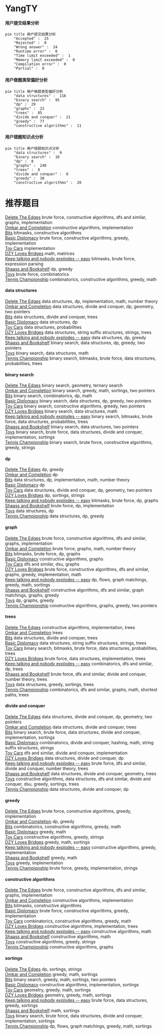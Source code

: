# YangTY
<!-- tabs:start -->
#### **用户提交结果分析**

```mermaid
pie title 用户提交结果分析
    "Accepted" :  25
    "Rejected" :  0
    "Wrong answer" :  24
    "Runtime error" :  0
    "Time limit exceeded" :  1
    "Memory limit exceeded" :  0
    "Compilation error" :  0
    "Partial" :  0
```
#### **用户做题类型偏好分析**

```mermaid
pie title 用户做题类型偏好分析
    "data structures" :  116
    "binary search" :  95
    "dp" :  29
    "graphs" :  22
    "trees" :  85
    "divide and conquer" :  21
    "greedy" :  77
    "constructive algorithms" :  11
```
#### **用户错题知识点分析**

```mermaid
pie title 用户错题知识点分析
    "data structures" :  9
    "binary search" :  10
    "dp" :  8
    "graphs" :  240
    "trees" :  0
    "divide and conquer" :  0
    "greedy" :  30
    "constructive algorithms" :  20
```
<!-- tabs:end -->
# 推荐题目
[Delete The Edges](http://codeforces.com/problemset/problem/1494/F)		brute force,
                        constructive algorithms,
                        dfs and similar,
                        graphs,
                        implementation		  
[Omkar and Completion](http://codeforces.com/problemset/problem/1372/A)		constructive algorithms,
                        implementation		  
[Bits](http://codeforces.com/problemset/problem/484/A)		bitmasks,
                        constructive algorithms		  
[Basic Diplomacy](https://codeforces.com/contest/1484/problem/C)		brute force,
                        constructive algorithms,
                        greedy,
                        implementation		  
[Toy Cars](http://codeforces.com/problemset/problem/545/A)		implementation		  
[DZY Loves Bridges](http://codeforces.com/problemset/problem/446/E)		math,
                        matrices		  
[Keep talking and nobody explodes -- easy](http://codeforces.com/problemset/problem/1302/F)		bitmasks,
                        brute force,
                        expression parsing		  
[Shaass and Bookshelf](http://codeforces.com/problemset/problem/294/B)		dp,
                        greedy		  
[Toys](http://codeforces.com/problemset/problem/44/I)		brute force,
                        combinatorics		  
[Tennis Championship](https://codeforces.com/contest/736/problem/A)		combinatorics,
                        constructive algorithms,
                        greedy,
                        math		  
<!-- tabs:start -->
#### **data structures**
[Delete The Edges](http://codeforces.com/problemset/problem/1061/C)		data structures,
                        dp,
                        implementation,
                        math,
                        number theory		  
[Omkar and Completion](http://codeforces.com/problemset/problem/1175/G)		data structures,
                        divide and conquer,
                        dp,
                        geometry,
                        two pointers		  
[Bits](http://codeforces.com/problemset/problem/342/E)		data structures,
                        divide and conquer,
                        trees		  
[Basic Diplomacy](http://codeforces.com/problemset/problem/809/D)		data structures,
                        dp		  
[Toy Cars](http://codeforces.com/problemset/problem/749/E)		data structures,
                        probabilities		  
[DZY Loves Bridges](http://codeforces.com/problemset/problem/1437/G)		data structures,
                        string suffix structures,
                        strings,
                        trees		  
[Keep talking and nobody explodes -- easy](http://codeforces.com/problemset/problem/1468/A)		data structures,
                        dp,
                        greedy		  
[Shaass and Bookshelf](http://codeforces.com/problemset/problem/1492/C)		binary search,
                        data structures,
                        dp,
                        greedy,
                        two pointers		  
[Toys](http://codeforces.com/problemset/problem/1490/G)		binary search,
                        data structures,
                        math		  
[Tennis Championship](http://codeforces.com/problemset/problem/1479/D)		binary search,
                        bitmasks,
                        brute force,
                        data structures,
                        probabilities,
                        trees		  
#### **binary search**
[Delete The Edges](http://codeforces.com/problemset/problem/613/A)		binary search,
                        geometry,
                        ternary search		  
[Omkar and Completion](http://codeforces.com/problemset/problem/1336/B)		binary search,
                        greedy,
                        math,
                        sortings,
                        two pointers		  
[Bits](http://codeforces.com/problemset/problem/1271/E)		binary search,
                        combinatorics,
                        dp,
                        math		  
[Basic Diplomacy](http://codeforces.com/problemset/problem/1492/C)		binary search,
                        data structures,
                        dp,
                        greedy,
                        two pointers		  
[Toy Cars](http://codeforces.com/problemset/problem/1463/D)		binary search,
                        constructive algorithms,
                        greedy,
                        two pointers		  
[DZY Loves Bridges](http://codeforces.com/problemset/problem/1490/G)		binary search,
                        data structures,
                        math		  
[Keep talking and nobody explodes -- easy](http://codeforces.com/problemset/problem/1479/D)		binary search,
                        bitmasks,
                        brute force,
                        data structures,
                        probabilities,
                        trees		  
[Shaass and Bookshelf](http://codeforces.com/problemset/problem/1436/E)		binary search,
                        data structures,
                        two pointers		  
[Toys](http://codeforces.com/problemset/problem/1461/D)		binary search,
                        brute force,
                        data structures,
                        divide and conquer,
                        implementation,
                        sortings		  
[Tennis Championship](http://codeforces.com/problemset/problem/1493/C)		binary search,
                        brute force,
                        constructive algorithms,
                        greedy,
                        strings		  
#### **dp**
[Delete The Edges](http://codeforces.com/problemset/problem/294/B)		dp,
                        greedy		  
[Omkar and Completion](http://codeforces.com/problemset/problem/269/B)		dp		  
[Bits](http://codeforces.com/problemset/problem/1061/C)		data structures,
                        dp,
                        implementation,
                        math,
                        number theory		  
[Basic Diplomacy](https://codeforces.com/contest/791/problem/E)		dp		  
[Toy Cars](http://codeforces.com/problemset/problem/1175/G)		data structures,
                        divide and conquer,
                        dp,
                        geometry,
                        two pointers		  
[DZY Loves Bridges](http://codeforces.com/problemset/problem/178/F2)		dp,
                        sortings,
                        strings		  
[Keep talking and nobody explodes -- easy](https://codeforces.com/contest/866/problem/E)		bitmasks,
                        brute force,
                        dp,
                        graphs		  
[Shaass and Bookshelf](http://codeforces.com/problemset/problem/1421/E)		brute force,
                        dp,
                        implementation		  
[Toys](http://codeforces.com/problemset/problem/809/D)		data structures,
                        dp		  
[Tennis Championship](http://codeforces.com/problemset/problem/1468/A)		data structures,
                        dp,
                        greedy		  
#### **graph**
[Delete The Edges](http://codeforces.com/problemset/problem/1494/F)		brute force,
                        constructive algorithms,
                        dfs and similar,
                        graphs,
                        implementation		  
[Omkar and Completion](http://codeforces.com/problemset/problem/303/C)		brute force,
                        graphs,
                        math,
                        number theory		  
[Bits](https://codeforces.com/contest/866/problem/E)		bitmasks,
                        brute force,
                        dp,
                        graphs		  
[Basic Diplomacy](http://codeforces.com/problemset/problem/1019/C)		constructive algorithms,
                        graphs		  
[Toy Cars](https://codeforces.com/contest/1464/problem/A)		dfs and similar,
                        dsu,
                        graphs		  
[DZY Loves Bridges](http://codeforces.com/problemset/problem/1487/C)		brute force,
                        constructive algorithms,
                        dfs and similar,
                        graphs,
                        greedy,
                        implementation,
                        math		  
[Keep talking and nobody explodes -- easy](http://codeforces.com/problemset/problem/1437/C)		dp,
                        flows,
                        graph matchings,
                        greedy,
                        math,
                        sortings		  
[Shaass and Bookshelf](http://codeforces.com/problemset/problem/1470/D)		constructive algorithms,
                        dfs and similar,
                        graph matchings,
                        graphs,
                        greedy		  
[Toys](http://codeforces.com/problemset/problem/1476/C)		dp,
                        graphs,
                        greedy		  
[Tennis Championship](http://codeforces.com/problemset/problem/1304/D)		constructive algorithms,
                        graphs,
                        greedy,
                        two pointers		  
#### **trees**
[Delete The Edges](https://codeforces.com/contest/1086/problem/B)		constructive algorithms,
                        implementation,
                        trees		  
[Omkar and Completion](http://codeforces.com/problemset/problem/840/E)		trees		  
[Bits](http://codeforces.com/problemset/problem/342/E)		data structures,
                        divide and conquer,
                        trees		  
[Basic Diplomacy](http://codeforces.com/problemset/problem/1437/G)		data structures,
                        string suffix structures,
                        strings,
                        trees		  
[Toy Cars](http://codeforces.com/problemset/problem/1479/D)		binary search,
                        bitmasks,
                        brute force,
                        data structures,
                        probabilities,
                        trees		  
[DZY Loves Bridges](http://codeforces.com/problemset/problem/1511/C)		brute force,
                        data structures,
                        implementation,
                        trees		  
[Keep talking and nobody explodes -- easy](http://codeforces.com/problemset/problem/1499/F)		combinatorics,
                        dfs and similar,
                        dp,
                        trees		  
[Shaass and Bookshelf](http://codeforces.com/problemset/problem/1491/E)		brute force,
                        dfs and similar,
                        divide and conquer,
                        number theory,
                        trees		  
[Toys](http://codeforces.com/problemset/problem/1466/D)		data structures,
                        greedy,
                        sortings,
                        trees		  
[Tennis Championship](http://codeforces.com/problemset/problem/1495/D)		combinatorics,
                        dfs and similar,
                        graphs,
                        math,
                        shortest paths,
                        trees		  
#### **divide and conquer**
[Delete The Edges](http://codeforces.com/problemset/problem/1175/G)		data structures,
                        divide and conquer,
                        dp,
                        geometry,
                        two pointers		  
[Omkar and Completion](http://codeforces.com/problemset/problem/342/E)		data structures,
                        divide and conquer,
                        trees		  
[Bits](http://codeforces.com/problemset/problem/1461/D)		binary search,
                        brute force,
                        data structures,
                        divide and conquer,
                        implementation,
                        sortings		  
[Basic Diplomacy](http://codeforces.com/problemset/problem/1466/G)		combinatorics,
                        divide and conquer,
                        hashing,
                        math,
                        string suffix structures,
                        strings		  
[Toy Cars](http://codeforces.com/problemset/problem/1490/D)		dfs and similar,
                        divide and conquer,
                        implementation		  
[DZY Loves Bridges](https://codeforces.com/contest/1483/problem/C)		data structures,
                        divide and conquer,
                        dp		  
[Keep talking and nobody explodes -- easy](http://codeforces.com/problemset/problem/1491/E)		brute force,
                        dfs and similar,
                        divide and conquer,
                        number theory,
                        trees		  
[Shaass and Bookshelf](http://codeforces.com/problemset/problem/1303/G)		data structures,
                        divide and conquer,
                        geometry,
                        trees		  
[Toys](http://codeforces.com/problemset/problem/1494/D)		constructive algorithms,
                        data structures,
                        dfs and similar,
                        divide and conquer,
                        dsu,
                        greedy,
                        sortings,
                        trees		  
[Tennis Championship](http://codeforces.com/problemset/problem/1482/E)		data structures,
                        divide and conquer,
                        dp		  
#### **greedy**
[Delete The Edges](https://codeforces.com/contest/1484/problem/C)		brute force,
                        constructive algorithms,
                        greedy,
                        implementation		  
[Omkar and Completion](http://codeforces.com/problemset/problem/294/B)		dp,
                        greedy		  
[Bits](https://codeforces.com/contest/736/problem/A)		combinatorics,
                        constructive algorithms,
                        greedy,
                        math		  
[Basic Diplomacy](http://codeforces.com/problemset/problem/246/B)		greedy,
                        math		  
[Toy Cars](http://codeforces.com/problemset/problem/625/B)		constructive algorithms,
                        greedy,
                        strings		  
[DZY Loves Bridges](http://codeforces.com/problemset/problem/1029/C)		greedy,
                        math,
                        sortings		  
[Keep talking and nobody explodes -- easy](http://codeforces.com/problemset/problem/962/B)		constructive algorithms,
                        greedy,
                        implementation		  
[Shaass and Bookshelf](http://codeforces.com/problemset/problem/1358/A)		greedy,
                        math		  
[Toys](http://codeforces.com/problemset/problem/1054/D)		greedy,
                        implementation		  
[Tennis Championship](https://codeforces.com/contest/1464/problem/B)		brute force,
                        greedy,
                        implementation,
                        strings		  
#### **constructive algorithms**
[Delete The Edges](http://codeforces.com/problemset/problem/1494/F)		brute force,
                        constructive algorithms,
                        dfs and similar,
                        graphs,
                        implementation		  
[Omkar and Completion](http://codeforces.com/problemset/problem/1372/A)		constructive algorithms,
                        implementation		  
[Bits](http://codeforces.com/problemset/problem/484/A)		bitmasks,
                        constructive algorithms		  
[Basic Diplomacy](https://codeforces.com/contest/1484/problem/C)		brute force,
                        constructive algorithms,
                        greedy,
                        implementation		  
[Toy Cars](https://codeforces.com/contest/736/problem/A)		combinatorics,
                        constructive algorithms,
                        greedy,
                        math		  
[DZY Loves Bridges](https://codeforces.com/contest/1086/problem/B)		constructive algorithms,
                        implementation,
                        trees		  
[Keep talking and nobody explodes -- easy](http://codeforces.com/problemset/problem/509/D)		constructive algorithms,
                        math		  
[Shaass and Bookshelf](https://codeforces.com/contest/902/problem/D)		constructive algorithms,
                        math		  
[Toys](http://codeforces.com/problemset/problem/625/B)		constructive algorithms,
                        greedy,
                        strings		  
[Tennis Championship](http://codeforces.com/problemset/problem/1019/C)		constructive algorithms,
                        graphs		  
#### **sortings**
[Delete The Edges](http://codeforces.com/problemset/problem/178/F2)		dp,
                        sortings,
                        strings		  
[Omkar and Completion](http://codeforces.com/problemset/problem/1029/C)		greedy,
                        math,
                        sortings		  
[Bits](http://codeforces.com/problemset/problem/1336/B)		binary search,
                        greedy,
                        math,
                        sortings,
                        two pointers		  
[Basic Diplomacy](http://codeforces.com/problemset/problem/1365/F)		constructive algorithms,
                        implementation,
                        sortings		  
[Toy Cars](https://codeforces.com/contest/1496/problem/C)		geometry,
                        greedy,
                        math,
                        sortings		  
[DZY Loves Bridges](http://codeforces.com/problemset/problem/1495/A)		geometry,
                        greedy,
                        math,
                        sortings		  
[Keep talking and nobody explodes -- easy](http://codeforces.com/problemset/problem/1497/A)		brute force,
                        data structures,
                        greedy,
                        sortings		  
[Shaass and Bookshelf](http://codeforces.com/problemset/problem/1427/A)		math,
                        sortings		  
[Toys](http://codeforces.com/problemset/problem/1461/D)		binary search,
                        brute force,
                        data structures,
                        divide and conquer,
                        implementation,
                        sortings		  
[Tennis Championship](http://codeforces.com/problemset/problem/1437/C)		dp,
                        flows,
                        graph matchings,
                        greedy,
                        math,
                        sortings		  
<!-- tabs:end -->
